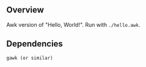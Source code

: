 ## Overview

Awk version of "Hello, World!". Run with `./hello.awk`.

## Dependencies

```
gawk (or similar)
```
